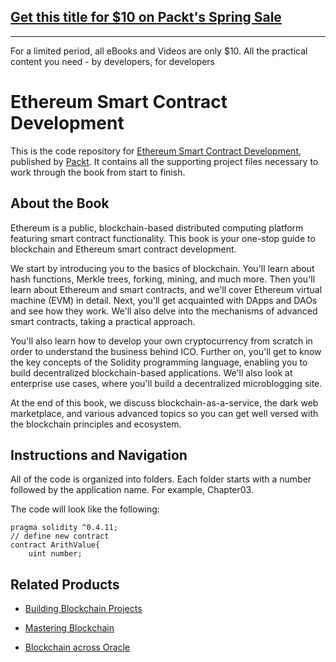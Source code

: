 ## [Get this title for $10 on Packt's Spring Sale](https://www.packt.com/B08755?utm_source=github&utm_medium=packt-github-repo&utm_campaign=spring_10_dollar_2022)
-----
For a limited period, all eBooks and Videos are only $10. All the practical content you need \- by developers, for developers

# 	Ethereum Smart Contract Development
This is the code repository for [	Ethereum Smart Contract Development](https://www.packtpub.com/big-data-and-business-intelligence/ethereum-smart-contract-development), published by [Packt](https://www.packtpub.com/?utm_source=github). It contains all the supporting project files necessary to work through the book from start to finish.
## About the Book
Ethereum is a public, blockchain-based distributed computing platform featuring smart contract functionality. This book is your one-stop guide to blockchain and Ethereum smart contract development.

We start by introducing you to the basics of blockchain. You'll learn about hash functions, Merkle trees, forking, mining, and much more. Then you'll learn about Ethereum and smart contracts, and we'll cover Ethereum virtual machine (EVM) in detail. Next, you'll get acquainted with DApps and DAOs and see how they work. We'll also delve into the mechanisms of advanced smart contracts, taking a practical approach.

You'll also learn how to develop your own cryptocurrency from scratch in order to understand the business behind ICO. Further on, you'll get to know the key concepts of the Solidity programming language, enabling you to build decentralized blockchain-based applications. We'll also look at enterprise use cases, where you'll build a decentralized microblogging site.

At the end of this book, we discuss blockchain-as-a-service, the dark web marketplace, and various advanced topics so you can get well versed with the blockchain principles and ecosystem.
## Instructions and Navigation
All of the code is organized into folders. Each folder starts with a number followed by the application name. For example, Chapter03.



The code will look like the following:
```
pragma solidity ^0.4.11;
// define new contract
contract ArithValue{
	uint number;
```


## Related Products
* [Building Blockchain Projects](https://www.packtpub.com/big-data-and-business-intelligence/building-blockchain-projects)

* [Mastering Blockchain](https://www.packtpub.com/big-data-and-business-intelligence/mastering-blockchain)

* [Blockchain across Oracle](https://www.packtpub.com/business/blockchain-across-oracle)


